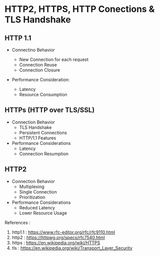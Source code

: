 # HTTP2, HTTPS, HTTP Conections & TLS Handshake

## HTTP 1.1
- Connectino Behavior
    - New Connection for each request
    - Connection Reuse
    - Connection Closure

- Performance Consideration:
    - Latency
    - Resource Consumption

## HTTPs (HTTP over TLS/SSL)
- Connection Behavior
    - TLS Handshake
    - Persistent Connections
    - HTTP/1.1 Features
- Performance Considerations
    - Latency
    - Connection Resumption


## HTTP2
- Connection Behavior
    - Multiplexing
    - Single Connection
    - Prioritization
- Performance Considerations
    - Reduced Latency
    - Lower Resource Usage


References : 
1. http1.1 : https://www.rfc-editor.org/rfc/rfc9110.html
2. http2 : https://httpwg.org/specs/rfc7540.html
3. https : https://en.wikipedia.org/wiki/HTTPS
4. tls : https://en.wikipedia.org/wiki/Transport_Layer_Security

